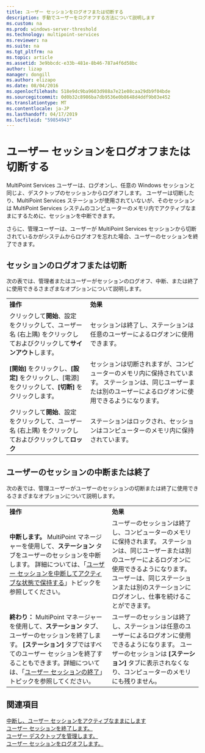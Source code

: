 ```yaml
---
title: ユーザー セッションをログオフまたは切断する
description: 手動でユーザーをログオフする方法について説明します
ms.custom: na
ms.prod: windows-server-threshold
ms.technology: multipoint-services
ms.reviewer: na
ms.suite: na
ms.tgt_pltfrm: na
ms.topic: article
ms.assetid: 3e9bbcdc-e33b-481e-8b46-787a4f6d58bc
author: lizap
manager: dongill
ms.author: elizapo
ms.date: 08/04/2016
ms.openlocfilehash: 518e9dc9ba9603d988a7e21e08caa29db9f04bde
ms.sourcegitcommit: 0d0b32c8986ba7db9536e0b8648d4ddf9b03e452
ms.translationtype: MT
ms.contentlocale: ja-JP
ms.lasthandoff: 04/17/2019
ms.locfileid: "59854943"
---
```

# <a name="log-off-or-disconnect-user-sessions"></a>ユーザー セッションをログオフまたは切断する
MultiPoint Services ユーザーは、ログオンし、任意の Windows セッションと同じよ、デスクトップのセッションからログオフします。 ユーザーは切断したり、MultiPoint Services ステーションが使用されていないが、そのセッションは MultiPoint Services システムのコンピューターのメモリ内でアクティブなままにするために、セッションを中断できます。  
  
さらに、管理ユーザーは、ユーザーが MultiPoint Services セッションから切断されているかがシステムからログオフを忘れた場合、ユーザーのセッションを終了できます。  
  
## <a name="logging-off-or-disconnecting-a-session"></a>セッションのログオフまたは切断  
次の表では、管理者またはユーザーがセッションのログオフ、中断、または終了に使用できるさまざまなオプションについて説明します。  
  
|||  
|-|-|  
|**操作**|**効果**|  
|クリックして**開始**、設定 をクリックして、ユーザー名 (右上隅) をクリックしておよびクリックして**サインアウト**します。|セッションは終了し、ステーションは任意のユーザーによるログオンに使用できます。|  
|**[開始]** をクリックし、**[設定]** をクリックし、[電源] をクリックして、**[切断]** をクリックします。|セッションは切断されますが、コンピューターのメモリ内に保持されています。 ステーションは、同じユーザーまたは別のユーザーによるログオンに使用できるようになります。|  
|クリックして**開始**、設定 をクリックして、ユーザー名 (右上隅) をクリックしておよびクリックして**ロック**|ステーションはロックされ、セッションはコンピューターのメモリ内に保持されています。|  
  
## <a name="suspending-or-ending-a-users-session"></a>ユーザーのセッションの中断または終了  
次の表では、管理ユーザーがユーザーのセッションの切断または終了に使用できるさまざまなオプションについて説明します。  
  
|||  
|-|-|  
|**操作**|**効果**|  
|**中断します。** MultiPoint マネージャーを使用して、**ステーション** タブをユーザーのセッションを中断します。 詳細については、「[ユーザー セッションを中断してアクティブな状態で保持する](Suspend-and-Leave-User-Session-Active.md)」トピックを参照してください。|ユーザーのセッションは終了し、コンピューターのメモリに保持されます。 ステーションは、同じユーザーまたは別のユーザーによるログオンに使用できるようになります。 ユーザーは、同じステーションまたは別のステーションにログオンし、仕事を続けることができます。|  
|**終わり：** MultiPoint マネージャーを使用して、**ステーション** タブ、ユーザーのセッションを終了します。 **[ステーション]** タブではすべてのユーザー セッションを終了することもできます。詳細については、「[ユーザー セッションの終了](End-a-User-Session.md)」トピックを参照してください。|ユーザーのセッションは終了し、ステーションは任意のユーザーによるログオンに使用できるようになります。 ユーザーのセッションは **[ステーション]** タブに表示されなくなり、コンピューターのメモリにも残りません。|  
  
## <a name="see-also"></a>関連項目  
[中断し、ユーザー セッションをアクティブなままにします](Suspend-and-Leave-User-Session-Active.md)  
[ユーザー セッションを終了します。](End-a-User-Session.md)  
[ユーザー デスクトップを管理します。](manage-user-desktops-using-multipoint-dashboard.md)  
[ユーザー セッションをログオフします。](Log-Off-User-Sessions.md)    
